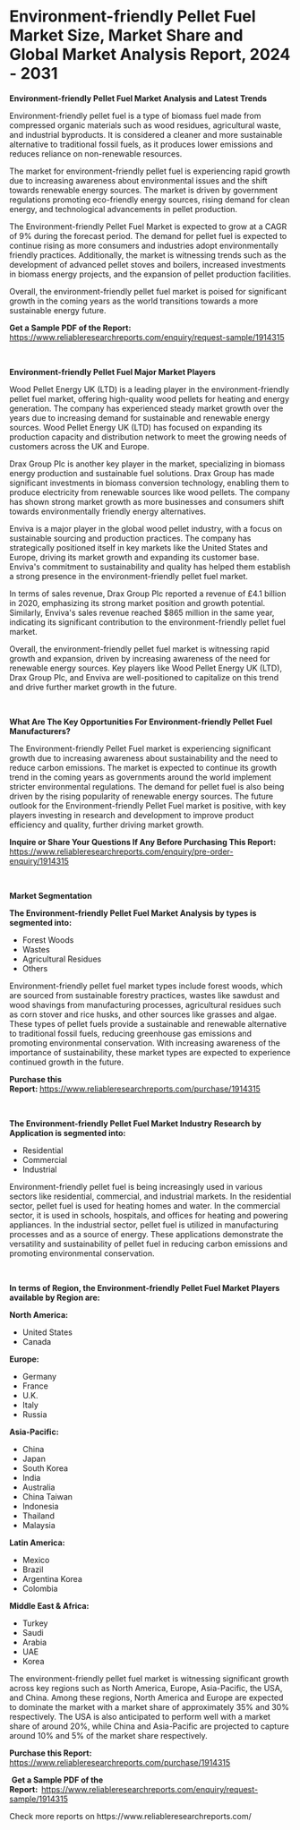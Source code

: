 <p><h1>Environment-friendly Pellet Fuel Market Size, Market Share and Global Market Analysis Report, 2024 - 2031</h1></p><p><strong>Environment-friendly Pellet Fuel Market Analysis and Latest Trends</strong></p>
<p><p>Environment-friendly pellet fuel is a type of biomass fuel made from compressed organic materials such as wood residues, agricultural waste, and industrial byproducts. It is considered a cleaner and more sustainable alternative to traditional fossil fuels, as it produces lower emissions and reduces reliance on non-renewable resources.</p><p>The market for environment-friendly pellet fuel is experiencing rapid growth due to increasing awareness about environmental issues and the shift towards renewable energy sources. The market is driven by government regulations promoting eco-friendly energy sources, rising demand for clean energy, and technological advancements in pellet production.</p><p>The Environment-friendly Pellet Fuel Market is expected to grow at a CAGR of 9% during the forecast period. The demand for pellet fuel is expected to continue rising as more consumers and industries adopt environmentally friendly practices. Additionally, the market is witnessing trends such as the development of advanced pellet stoves and boilers, increased investments in biomass energy projects, and the expansion of pellet production facilities.</p><p>Overall, the environment-friendly pellet fuel market is poised for significant growth in the coming years as the world transitions towards a more sustainable energy future.</p></p>
<p><strong>Get a Sample PDF of the Report:&nbsp;</strong> <a href="https://www.reliableresearchreports.com/enquiry/request-sample/1914315">https://www.reliableresearchreports.com/enquiry/request-sample/1914315</a></p>
<p>&nbsp;</p>
<p><strong>Environment-friendly Pellet Fuel Major Market Players</strong></p>
<p><p>Wood Pellet Energy UK (LTD) is a leading player in the environment-friendly pellet fuel market, offering high-quality wood pellets for heating and energy generation. The company has experienced steady market growth over the years due to increasing demand for sustainable and renewable energy sources. Wood Pellet Energy UK (LTD) has focused on expanding its production capacity and distribution network to meet the growing needs of customers across the UK and Europe.</p><p>Drax Group Plc is another key player in the market, specializing in biomass energy production and sustainable fuel solutions. Drax Group has made significant investments in biomass conversion technology, enabling them to produce electricity from renewable sources like wood pellets. The company has shown strong market growth as more businesses and consumers shift towards environmentally friendly energy alternatives.</p><p>Enviva is a major player in the global wood pellet industry, with a focus on sustainable sourcing and production practices. The company has strategically positioned itself in key markets like the United States and Europe, driving its market growth and expanding its customer base. Enviva's commitment to sustainability and quality has helped them establish a strong presence in the environment-friendly pellet fuel market.</p><p>In terms of sales revenue, Drax Group Plc reported a revenue of £4.1 billion in 2020, emphasizing its strong market position and growth potential. Similarly, Enviva's sales revenue reached $865 million in the same year, indicating its significant contribution to the environment-friendly pellet fuel market.</p><p>Overall, the environment-friendly pellet fuel market is witnessing rapid growth and expansion, driven by increasing awareness of the need for renewable energy sources. Key players like Wood Pellet Energy UK (LTD), Drax Group Plc, and Enviva are well-positioned to capitalize on this trend and drive further market growth in the future.</p></p>
<p>&nbsp;</p>
<p><strong>What Are The Key Opportunities For Environment-friendly Pellet Fuel Manufacturers?</strong></p>
<p><p>The Environment-friendly Pellet Fuel market is experiencing significant growth due to increasing awareness about sustainability and the need to reduce carbon emissions. The market is expected to continue its growth trend in the coming years as governments around the world implement stricter environmental regulations. The demand for pellet fuel is also being driven by the rising popularity of renewable energy sources. The future outlook for the Environment-friendly Pellet Fuel market is positive, with key players investing in research and development to improve product efficiency and quality, further driving market growth.</p></p>
<p><strong>Inquire or Share Your Questions If Any Before Purchasing This Report:</strong> <a href="https://www.reliableresearchreports.com/enquiry/pre-order-enquiry/1914315">https://www.reliableresearchreports.com/enquiry/pre-order-enquiry/1914315</a></p>
<p>&nbsp;</p>
<p><strong>Market Segmentation</strong></p>
<p><strong>The Environment-friendly Pellet Fuel Market Analysis by types is segmented into:</strong></p>
<p><ul><li>Forest Woods</li><li>Wastes</li><li>Agricultural Residues</li><li>Others</li></ul></p>
<p><p>Environment-friendly pellet fuel market types include forest woods, which are sourced from sustainable forestry practices, wastes like sawdust and wood shavings from manufacturing processes, agricultural residues such as corn stover and rice husks, and other sources like grasses and algae. These types of pellet fuels provide a sustainable and renewable alternative to traditional fossil fuels, reducing greenhouse gas emissions and promoting environmental conservation. With increasing awareness of the importance of sustainability, these market types are expected to experience continued growth in the future.</p></p>
<p><strong>Purchase this Report:&nbsp;</strong><a href="https://www.reliableresearchreports.com/purchase/1914315">https://www.reliableresearchreports.com/purchase/1914315</a></p>
<p>&nbsp;</p>
<p><strong>The Environment-friendly Pellet Fuel Market Industry Research by Application is segmented into:</strong></p>
<p><ul><li>Residential</li><li>Commercial</li><li>Industrial</li></ul></p>
<p><p>Environment-friendly pellet fuel is being increasingly used in various sectors like residential, commercial, and industrial markets. In the residential sector, pellet fuel is used for heating homes and water. In the commercial sector, it is used in schools, hospitals, and offices for heating and powering appliances. In the industrial sector, pellet fuel is utilized in manufacturing processes and as a source of energy. These applications demonstrate the versatility and sustainability of pellet fuel in reducing carbon emissions and promoting environmental conservation.</p></p>
<p>&nbsp;</p>
<p><strong>In terms of Region, the Environment-friendly Pellet Fuel Market Players available by Region are:</strong></p>
<p>
    <p> <strong> North America: </strong>
        <ul>
            <li>United States</li>
            <li>Canada</li>
        </ul>
        </p> 
    <p> <strong> Europe: </strong>
        <ul>
            <li>Germany</li>
            <li>France</li>
            <li>U.K.</li>
            <li>Italy</li>
            <li>Russia</li>
        </ul>
        </p> 
    <p> <strong> Asia-Pacific: </strong>
        <ul>
            <li>China</li>
            <li>Japan</li>
            <li>South Korea</li>
            <li>India</li>
            <li>Australia</li>
            <li>China Taiwan</li>
            <li>Indonesia</li>
            <li>Thailand</li>
            <li>Malaysia</li>
        </ul>
        </p> 
    <p> <strong> Latin America: </strong>
        <ul>
            <li>Mexico</li>
            <li>Brazil</li>
            <li>Argentina Korea</li>
            <li>Colombia</li>
        </ul>
        </p> 
    <p> <strong> Middle East & Africa: </strong>
        <ul>
            <li>Turkey</li>
            <li>Saudi</li>
            <li>Arabia</li>
            <li>UAE</li>
            <li>Korea</li>
        </ul>
    </p>
    </p>
<p><p>The environment-friendly pellet fuel market is witnessing significant growth across key regions such as North America, Europe, Asia-Pacific, the USA, and China. Among these regions, North America and Europe are expected to dominate the market with a market share of approximately 35% and 30% respectively. The USA is also anticipated to perform well with a market share of around 20%, while China and Asia-Pacific are projected to capture around 10% and 5% of the market share respectively.</p></p>
<p><strong>Purchase this Report: </strong><a href="https://www.reliableresearchreports.com/purchase/1914315">https://www.reliableresearchreports.com/purchase/1914315</a></p>
<p>&nbsp;<strong>Get a Sample PDF of the Report:&nbsp;&nbsp;</strong><a href="https://www.reliableresearchreports.com/enquiry/request-sample/1914315">https://www.reliableresearchreports.com/enquiry/request-sample/1914315</a></p>
<p><strong></strong></p>
<p>Check more reports on https://www.reliableresearchreports.com/</p>